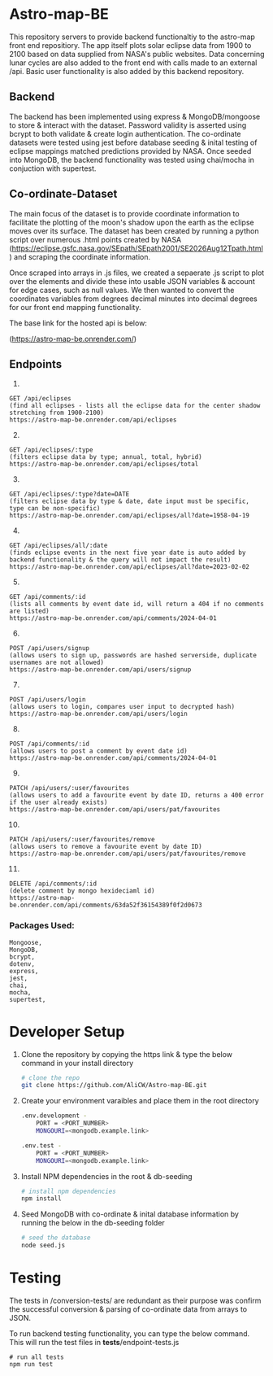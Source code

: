 # Astro-map-BE

This repository servers to provide backend functionaltiy to the astro-map front end repositiory. The app itself plots solar eclipse data from 1900 to 2100 based on data supplied from NASA's public websites. Data concerning lunar cycles are also added to the front end with calls made to an external /api. Basic user functionality is also added by this backend repository.

## Backend

The backend has been implemented using express & MongoDB/mongoose to store & interact with the dataset. Password validity is asserted using bcrypt to both validate & create login authentication. The co-ordinate datasets were tested using jest before database seeding & inital testing of eclipse mappings matched predictions provided by NASA. Once seeded into MongoDB, the backend functionality was tested using chai/mocha in conjuction with supertest.


## Co-ordinate-Dataset

The main focus of the dataset is to provide coordinate information to facilitate the plotting of the moon's shadow upon the earth as the eclipse moves over its surface. 
The dataset has been created by running a python script over numerous .html points created by NASA (https://eclipse.gsfc.nasa.gov/SEpath/SEpath2001/SE2026Aug12Tpath.html) and scraping the coordinate information. 



Once scraped into arrays in .js files, we created a sepaerate .js script to plot over the elements and divide these into usable JSON variables & account for edge cases, such as null values.
We then wanted to convert the coordinates variables from degrees decimal minutes into decimal degrees for our front end mapping functionality.

The base link for the hosted api is below:

(https://astro-map-be.onrender.com/)

## Endpoints

1.
    
    GET /api/eclipses
    (find all eclipses - lists all the eclipse data for the center shadow stretching from 1900-2100)
    https://astro-map-be.onrender.com/api/eclipses
    
2.  

    GET /api/eclipses/:type
    (filters eclipse data by type; annual, total, hybrid)
    https://astro-map-be.onrender.com/api/eclipses/total
    
3.    
    
    GET /api/eclipses/:type?date=DATE
    (filters eclipse data by type & date, date input must be specific, type can be non-specific)
    https://astro-map-be.onrender.com/api/eclipses/all?date=1958-04-19
    
4.    
    
    GET /api/eclipses/all/:date
    (finds eclipse events in the next five year date is auto added by backend functionality & the query will not impact the result)
    https://astro-map-be.onrender.com/api/eclipses/all?date=2023-02-02
    
5.
 
    GET /api/comments/:id
    (lists all comments by event date id, will return a 404 if no comments are listed)
    https://astro-map-be.onrender.com/api/comments/2024-04-01
    
6.

    POST /api/users/signup
    (allows users to sign up, passwords are hashed serverside, duplicate usernames are not allowed)
    https://astro-map-be.onrender.com/api/users/signup

7.

    POST /api/users/login
    (allows users to login, compares user input to decrypted hash)
    https://astro-map-be.onrender.com/api/users/login

8.

    POST /api/comments/:id
    (allows users to post a comment by event date id)
    https://astro-map-be.onrender.com/api/comments/2024-04-01

9.

    PATCH /api/users/:user/favourites
    (allows users to add a favourite event by date ID, returns a 400 error if the user already exists)
    https://astro-map-be.onrender.com/api/users/pat/favourites

10.

    PATCH /api/users/:user/favourites/remove
    (allows users to remove a favourite event by date ID)
    https://astro-map-be.onrender.com/api/users/pat/favourites/remove

11.

    DELETE /api/comments/:id
    (delete comment by mongo hexideciaml id)
    https://astro-map-be.onrender.com/api/comments/63da52f36154389f0f2d0673


### Packages Used:
    Mongoose,
    MongoDB,
    bcrypt,
    dotenv,
    express,
    jest,
    chai,
    mocha,
    supertest,


# Developer Setup

1. Clone the repository by copying the https link & type the below command in your install directory

    ```bash
    # clone the repo
    git clone https://github.com/AliCW/Astro-map-BE.git
    ```
2. Create your environment varaibles and place them in the root directory

    ```bash
    .env.development - 
        PORT = <PORT_NUMBER>
        MONGOURI=<mongodb.example.link>

    .env.test - 
        PORT = <PORT_NUMBER>
        MONGOURI=<mongodb.example.link>
    ```

3. Install NPM dependencies in the root & db-seeding
    ```bash
    # install npm dependencies
    npm install
    ```

4. Seed MongoDB with co-ordinate & inital database information by running the below in the db-seeding folder
    ```bash
    # seed the database
    node seed.js
    ```

# Testing


The tests in /conversion-tests/ are redundant as their purpose was confirm the successful conversion & parsing of co-ordinate data from arrays to JSON.

To run backend testing functionality, you can type the below command. This will run the test files in __tests__/endpoint-tests.js


    # run all tests
    npm run test